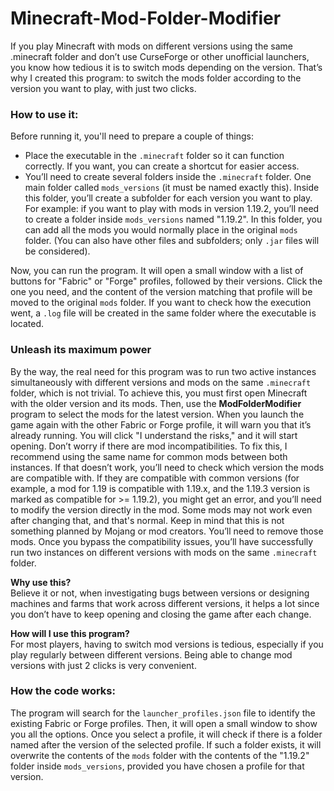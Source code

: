 # Minecraft-Mod-Folder-Modifier

If you play Minecraft with mods on different versions using the same .minecraft folder and don’t use CurseForge or other unofficial launchers, you know how tedious it is to switch mods depending on the version. That’s why I created this program: to switch the mods folder according to the version you want to play, with just two clicks.

### How to use it:
Before running it, you'll need to prepare a couple of things:

-   Place the executable in the `.minecraft` folder so it can function correctly. If you want, you can create a shortcut for easier access.
-   You’ll need to create several folders inside the `.minecraft` folder. One main folder called `mods_versions` (it must be named exactly this). Inside this folder, you’ll create a subfolder for each version you want to play. For example: if you want to play with mods in version 1.19.2, you’ll need to create a folder inside `mods_versions` named "1.19.2". In this folder, you can add all the mods you would normally place in the original `mods` folder. (You can also have other files and subfolders; only `.jar` files will be considered).

Now, you can run the program. It will open a small window with a list of buttons for "Fabric" or "Forge" profiles, followed by their versions. Click the one you need, and the content of the version matching that profile will be moved to the original `mods` folder. If you want to check how the execution went, a `.log` file will be created in the same folder where the executable is located.

### Unleash its maximum power 
By the way, the real need for this program was to run two active instances simultaneously with different versions and mods on the same `.minecraft` folder, which is not trivial. To achieve this, you must first open Minecraft with the older version and its mods. Then, use the **ModFolderModifier** program to select the mods for the latest version. When you launch the game again with the other Fabric or Forge profile, it will warn you that it’s already running. You will click "I understand the risks," and it will start opening. Don’t worry if there are mod incompatibilities. To fix this, I recommend using the same name for common mods between both instances. If that doesn’t work, you’ll need to check which version the mods are compatible with. If they are compatible with common versions (for example, a mod for 1.19 is compatible with 1.19.x, and the 1.19.3 version is marked as compatible for >= 1.19.2), you might get an error, and you’ll need to modify the version directly in the mod. Some mods may not work even after changing that, and that's normal. Keep in mind that this is not something planned by Mojang or mod creators. You’ll need to remove those mods. Once you bypass the compatibility issues, you’ll have successfully run two instances on different versions with mods on the same `.minecraft` folder.

**Why use this?**  
Believe it or not, when investigating bugs between versions or designing machines and farms that work across different versions, it helps a lot since you don’t have to keep opening and closing the game after each change.

**How will I use this program?**  
For most players, having to switch mod versions is tedious, especially if you play regularly between different versions. Being able to change mod versions with just 2 clicks is very convenient.

### How the code works:
The program will search for the `launcher_profiles.json` file to identify the existing Fabric or Forge profiles. Then, it will open a small window to show you all the options. Once you select a profile, it will check if there is a folder named after the version of the selected profile. If such a folder exists, it will overwrite the contents of the `mods` folder with the contents of the "1.19.2" folder inside `mods_versions`, provided you have chosen a profile for that version.
